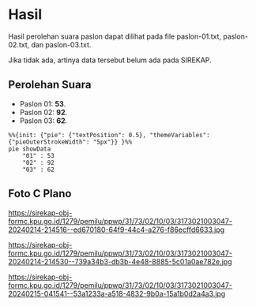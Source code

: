 # Hasil

Hasil perolehan suara paslon dapat dilihat pada file paslon-01.txt, paslon-02.txt, dan paslon-03.txt.

Jika tidak ada, artinya data tersebut belum ada pada SIREKAP.

## Perolehan Suara

 * Paslon 01: **53**.
 * Paslon 02: **92**.
 * Paslon 03: **62**.

```mermaid
%%{init: {"pie": {"textPosition": 0.5}, "themeVariables": {"pieOuterStrokeWidth": "5px"}} }%%
pie showData
    "01" : 53
    "02" : 92
    "03" : 62
```
## Foto C Plano

https://sirekap-obj-formc.kpu.go.id/1279/pemilu/ppwp/31/73/02/10/03/3173021003047-20240214-214516--ed670180-64f9-44c4-a276-f86ecffd6633.jpg

https://sirekap-obj-formc.kpu.go.id/1279/pemilu/ppwp/31/73/02/10/03/3173021003047-20240214-214530--739a34b3-db3b-4e48-8885-5c01a0ae782e.jpg

https://sirekap-obj-formc.kpu.go.id/1279/pemilu/ppwp/31/73/02/10/03/3173021003047-20240215-041541--53a1233a-a518-4832-9b0a-15a1b0d2a4a3.jpg
